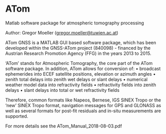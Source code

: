 # ATom
Matlab software package for atmospheric tomography processing

Author: Gregor Moeller (gregor.moeller@tuwien.ac.at)

ATom GNSS is a MATLAB GUI based software package, which has been developed within the GNSS-ATom project (840098) - financed by the Austrian Research Promotion Agency (FFG) in the years 2013 to 2015.

‘ATom’ stands for Atmospheric Tomography, the core part of the ATom software package. In addition, ATom allows for conversion of:
  •	broadcast ephemerides into ECEF satellite positions, elevation or azimuth angles
  •	zenith total delays into zenith wet delays or slant delays 
  •	numerical weather model data into refractivity fields
  •	refractivity fields into zenith delays
  •	slant delays into total or wet refractivity fields

Therefore, common formats like Napeos, Bernese, IGS SINEX Tropo or the ‘new’ SINEX Tropo format, navigation messages for GPS and GLONASS as well as several formats for post-fit residuals and in-situ measurements are supported.

For more details see the ATom_Manual_2018-08-03.pdf
